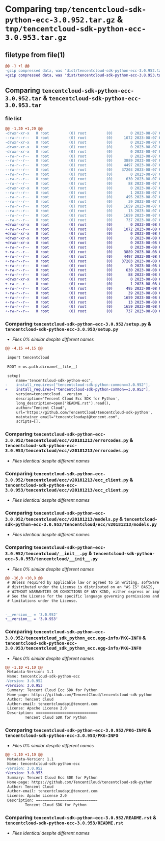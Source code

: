 # Comparing `tmp/tencentcloud-sdk-python-ecc-3.0.952.tar.gz` & `tmp/tencentcloud-sdk-python-ecc-3.0.953.tar.gz`

## filetype from file(1)

```diff
@@ -1 +1 @@
-gzip compressed data, was "dist/tencentcloud-sdk-python-ecc-3.0.952.tar", last modified: Mon Aug  7 08:52:50 2023, max compression
+gzip compressed data, was "dist/tencentcloud-sdk-python-ecc-3.0.953.tar", last modified: Tue Aug  8 00:24:17 2023, max compression
```

## Comparing `tencentcloud-sdk-python-ecc-3.0.952.tar` & `tencentcloud-sdk-python-ecc-3.0.953.tar`

### file list

```diff
@@ -1,20 +1,20 @@
-drwxr-xr-x   0 root         (0) root         (0)        0 2023-08-07 08:52:50.000000 tencentcloud-sdk-python-ecc-3.0.952/
--rw-r--r--   0 root         (0) root         (0)     1072 2023-08-07 08:52:50.000000 tencentcloud-sdk-python-ecc-3.0.952/setup.py
-drwxr-xr-x   0 root         (0) root         (0)        0 2023-08-07 08:52:50.000000 tencentcloud-sdk-python-ecc-3.0.952/tencentcloud/
-drwxr-xr-x   0 root         (0) root         (0)        0 2023-08-07 08:52:50.000000 tencentcloud-sdk-python-ecc-3.0.952/tencentcloud/ecc/
-drwxr-xr-x   0 root         (0) root         (0)        0 2023-08-07 08:52:50.000000 tencentcloud-sdk-python-ecc-3.0.952/tencentcloud/ecc/v20181213/
--rw-r--r--   0 root         (0) root         (0)        0 2023-08-07 08:52:50.000000 tencentcloud-sdk-python-ecc-3.0.952/tencentcloud/ecc/v20181213/__init__.py
--rw-r--r--   0 root         (0) root         (0)     3889 2023-08-07 08:52:50.000000 tencentcloud-sdk-python-ecc-3.0.952/tencentcloud/ecc/v20181213/errorcodes.py
--rw-r--r--   0 root         (0) root         (0)     4497 2023-08-07 08:52:50.000000 tencentcloud-sdk-python-ecc-3.0.952/tencentcloud/ecc/v20181213/ecc_client.py
--rw-r--r--   0 root         (0) root         (0)    37203 2023-08-07 08:52:50.000000 tencentcloud-sdk-python-ecc-3.0.952/tencentcloud/ecc/v20181213/models.py
--rw-r--r--   0 root         (0) root         (0)        0 2023-08-07 08:52:50.000000 tencentcloud-sdk-python-ecc-3.0.952/tencentcloud/ecc/__init__.py
--rw-r--r--   0 root         (0) root         (0)      630 2023-08-07 08:52:50.000000 tencentcloud-sdk-python-ecc-3.0.952/tencentcloud/__init__.py
--rw-r--r--   0 root         (0) root         (0)       88 2023-08-07 08:52:50.000000 tencentcloud-sdk-python-ecc-3.0.952/setup.cfg
-drwxr-xr-x   0 root         (0) root         (0)        0 2023-08-07 08:52:50.000000 tencentcloud-sdk-python-ecc-3.0.952/tencentcloud_sdk_python_ecc.egg-info/
--rw-r--r--   0 root         (0) root         (0)        1 2023-08-07 08:52:50.000000 tencentcloud-sdk-python-ecc-3.0.952/tencentcloud_sdk_python_ecc.egg-info/dependency_links.txt
--rw-r--r--   0 root         (0) root         (0)      495 2023-08-07 08:52:50.000000 tencentcloud-sdk-python-ecc-3.0.952/tencentcloud_sdk_python_ecc.egg-info/SOURCES.txt
--rw-r--r--   0 root         (0) root         (0)       39 2023-08-07 08:52:50.000000 tencentcloud-sdk-python-ecc-3.0.952/tencentcloud_sdk_python_ecc.egg-info/requires.txt
--rw-r--r--   0 root         (0) root         (0)     1659 2023-08-07 08:52:50.000000 tencentcloud-sdk-python-ecc-3.0.952/tencentcloud_sdk_python_ecc.egg-info/PKG-INFO
--rw-r--r--   0 root         (0) root         (0)       13 2023-08-07 08:52:50.000000 tencentcloud-sdk-python-ecc-3.0.952/tencentcloud_sdk_python_ecc.egg-info/top_level.txt
--rw-r--r--   0 root         (0) root         (0)     1659 2023-08-07 08:52:50.000000 tencentcloud-sdk-python-ecc-3.0.952/PKG-INFO
--rw-r--r--   0 root         (0) root         (0)      737 2023-08-07 08:52:50.000000 tencentcloud-sdk-python-ecc-3.0.952/README.rst
+drwxr-xr-x   0 root         (0) root         (0)        0 2023-08-08 00:24:17.000000 tencentcloud-sdk-python-ecc-3.0.953/
+-rw-r--r--   0 root         (0) root         (0)     1072 2023-08-08 00:24:17.000000 tencentcloud-sdk-python-ecc-3.0.953/setup.py
+drwxr-xr-x   0 root         (0) root         (0)        0 2023-08-08 00:24:17.000000 tencentcloud-sdk-python-ecc-3.0.953/tencentcloud/
+drwxr-xr-x   0 root         (0) root         (0)        0 2023-08-08 00:24:17.000000 tencentcloud-sdk-python-ecc-3.0.953/tencentcloud/ecc/
+drwxr-xr-x   0 root         (0) root         (0)        0 2023-08-08 00:24:17.000000 tencentcloud-sdk-python-ecc-3.0.953/tencentcloud/ecc/v20181213/
+-rw-r--r--   0 root         (0) root         (0)        0 2023-08-08 00:24:17.000000 tencentcloud-sdk-python-ecc-3.0.953/tencentcloud/ecc/v20181213/__init__.py
+-rw-r--r--   0 root         (0) root         (0)     3889 2023-08-08 00:24:17.000000 tencentcloud-sdk-python-ecc-3.0.953/tencentcloud/ecc/v20181213/errorcodes.py
+-rw-r--r--   0 root         (0) root         (0)     4497 2023-08-08 00:24:17.000000 tencentcloud-sdk-python-ecc-3.0.953/tencentcloud/ecc/v20181213/ecc_client.py
+-rw-r--r--   0 root         (0) root         (0)    37203 2023-08-08 00:24:17.000000 tencentcloud-sdk-python-ecc-3.0.953/tencentcloud/ecc/v20181213/models.py
+-rw-r--r--   0 root         (0) root         (0)        0 2023-08-08 00:24:17.000000 tencentcloud-sdk-python-ecc-3.0.953/tencentcloud/ecc/__init__.py
+-rw-r--r--   0 root         (0) root         (0)      630 2023-08-08 00:24:17.000000 tencentcloud-sdk-python-ecc-3.0.953/tencentcloud/__init__.py
+-rw-r--r--   0 root         (0) root         (0)       88 2023-08-08 00:24:17.000000 tencentcloud-sdk-python-ecc-3.0.953/setup.cfg
+drwxr-xr-x   0 root         (0) root         (0)        0 2023-08-08 00:24:17.000000 tencentcloud-sdk-python-ecc-3.0.953/tencentcloud_sdk_python_ecc.egg-info/
+-rw-r--r--   0 root         (0) root         (0)        1 2023-08-08 00:24:17.000000 tencentcloud-sdk-python-ecc-3.0.953/tencentcloud_sdk_python_ecc.egg-info/dependency_links.txt
+-rw-r--r--   0 root         (0) root         (0)      495 2023-08-08 00:24:17.000000 tencentcloud-sdk-python-ecc-3.0.953/tencentcloud_sdk_python_ecc.egg-info/SOURCES.txt
+-rw-r--r--   0 root         (0) root         (0)       39 2023-08-08 00:24:17.000000 tencentcloud-sdk-python-ecc-3.0.953/tencentcloud_sdk_python_ecc.egg-info/requires.txt
+-rw-r--r--   0 root         (0) root         (0)     1659 2023-08-08 00:24:17.000000 tencentcloud-sdk-python-ecc-3.0.953/tencentcloud_sdk_python_ecc.egg-info/PKG-INFO
+-rw-r--r--   0 root         (0) root         (0)       13 2023-08-08 00:24:17.000000 tencentcloud-sdk-python-ecc-3.0.953/tencentcloud_sdk_python_ecc.egg-info/top_level.txt
+-rw-r--r--   0 root         (0) root         (0)     1659 2023-08-08 00:24:17.000000 tencentcloud-sdk-python-ecc-3.0.953/PKG-INFO
+-rw-r--r--   0 root         (0) root         (0)      737 2023-08-08 00:24:17.000000 tencentcloud-sdk-python-ecc-3.0.953/README.rst
```

### Comparing `tencentcloud-sdk-python-ecc-3.0.952/setup.py` & `tencentcloud-sdk-python-ecc-3.0.953/setup.py`

 * *Files 0% similar despite different names*

```diff
@@ -4,15 +4,15 @@
 
 import tencentcloud
 
 ROOT = os.path.dirname(__file__)
 
 setup(
     name='tencentcloud-sdk-python-ecc',
-    install_requires=["tencentcloud-sdk-python-common==3.0.952"],
+    install_requires=["tencentcloud-sdk-python-common==3.0.953"],
     version=tencentcloud.__version__,
     description='Tencent Cloud Ecc SDK for Python',
     long_description=open('README.rst').read(),
     author='Tencent Cloud',
     url='https://github.com/TencentCloud/tencentcloud-sdk-python',
     maintainer_email="tencentcloudapi@tencent.com",
     scripts=[],
```

### Comparing `tencentcloud-sdk-python-ecc-3.0.952/tencentcloud/ecc/v20181213/errorcodes.py` & `tencentcloud-sdk-python-ecc-3.0.953/tencentcloud/ecc/v20181213/errorcodes.py`

 * *Files identical despite different names*

### Comparing `tencentcloud-sdk-python-ecc-3.0.952/tencentcloud/ecc/v20181213/ecc_client.py` & `tencentcloud-sdk-python-ecc-3.0.953/tencentcloud/ecc/v20181213/ecc_client.py`

 * *Files identical despite different names*

### Comparing `tencentcloud-sdk-python-ecc-3.0.952/tencentcloud/ecc/v20181213/models.py` & `tencentcloud-sdk-python-ecc-3.0.953/tencentcloud/ecc/v20181213/models.py`

 * *Files identical despite different names*

### Comparing `tencentcloud-sdk-python-ecc-3.0.952/tencentcloud/__init__.py` & `tencentcloud-sdk-python-ecc-3.0.953/tencentcloud/__init__.py`

 * *Files 0% similar despite different names*

```diff
@@ -10,8 +10,8 @@
 # Unless required by applicable law or agreed to in writing, software
 # distributed under the License is distributed on an "AS IS" BASIS,
 # WITHOUT WARRANTIES OR CONDITIONS OF ANY KIND, either express or implied.
 # See the License for the specific language governing permissions and
 # limitations under the License.
 
 
-__version__ = '3.0.952'
+__version__ = '3.0.953'
```

### Comparing `tencentcloud-sdk-python-ecc-3.0.952/tencentcloud_sdk_python_ecc.egg-info/PKG-INFO` & `tencentcloud-sdk-python-ecc-3.0.953/tencentcloud_sdk_python_ecc.egg-info/PKG-INFO`

 * *Files 0% similar despite different names*

```diff
@@ -1,10 +1,10 @@
 Metadata-Version: 1.1
 Name: tencentcloud-sdk-python-ecc
-Version: 3.0.952
+Version: 3.0.953
 Summary: Tencent Cloud Ecc SDK for Python
 Home-page: https://github.com/TencentCloud/tencentcloud-sdk-python
 Author: Tencent Cloud
 Author-email: tencentcloudapi@tencent.com
 License: Apache License 2.0
 Description: ============================
         Tencent Cloud SDK for Python
```

### Comparing `tencentcloud-sdk-python-ecc-3.0.952/PKG-INFO` & `tencentcloud-sdk-python-ecc-3.0.953/PKG-INFO`

 * *Files 0% similar despite different names*

```diff
@@ -1,10 +1,10 @@
 Metadata-Version: 1.1
 Name: tencentcloud-sdk-python-ecc
-Version: 3.0.952
+Version: 3.0.953
 Summary: Tencent Cloud Ecc SDK for Python
 Home-page: https://github.com/TencentCloud/tencentcloud-sdk-python
 Author: Tencent Cloud
 Author-email: tencentcloudapi@tencent.com
 License: Apache License 2.0
 Description: ============================
         Tencent Cloud SDK for Python
```

### Comparing `tencentcloud-sdk-python-ecc-3.0.952/README.rst` & `tencentcloud-sdk-python-ecc-3.0.953/README.rst`

 * *Files identical despite different names*

